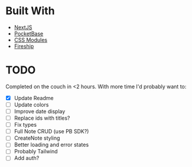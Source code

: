 # Built With
- [NextJS](https://nextjs.org/)
- [PocketBase](https://pocketbase.io/)
- [CSS Modules](https://github.com/css-modules/css-modules)
- [Fireship](https://www.youtube.com/watch?v=__mSgDEOyv8)

# TODO
Completed on the couch in <2 hours. With more time I'd probably want to:
- [x] Update Readme
- [ ] Update colors
- [ ] Improve date display
- [ ] Replace ids with titles?
- [ ] Fix types
- [ ] Full Note CRUD (use PB SDK?)
- [ ] CreateNote styling
- [ ] Better loading and error states
- [ ] Probably Tailwind
- [ ] Add auth?